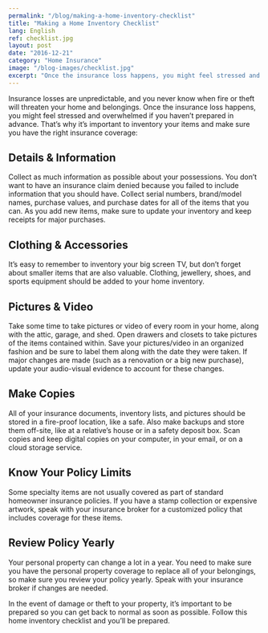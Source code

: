 ```yaml
---
permalink: "/blog/making-a-home-inventory-checklist"
title: "Making a Home Inventory Checklist"
lang: English
ref: checklist.jpg
layout: post
date: "2016-12-21"
category: "Home Insurance"
image: "/blog-images/checklist.jpg"
excerpt: "Once the insurance loss happens, you might feel stressed and overwhelmed if you haven’t prepared in advance. That’s why it’s important to inventory your items and make sure you have the right insurance coverage."
---
```


Insurance losses are unpredictable, and you never know when fire or theft will threaten your home and belongings. Once the insurance loss happens, you might feel stressed and overwhelmed if you haven’t prepared in advance. That’s why it’s important to inventory your items and make sure you have the right insurance coverage:

## Details & Information
Collect as much information as possible about your possessions. You don’t want to have an insurance claim denied because you failed to include information that you should have. Collect serial numbers, brand/model names, purchase values, and purchase dates for all of the items that you can. As you add new items, make sure to update your inventory and keep receipts for major purchases.

## Clothing & Accessories
It’s easy to remember to inventory your big screen TV, but don’t forget about smaller items that are also valuable. Clothing, jewellery, shoes, and sports equipment should be added to your home inventory.

## Pictures & Video
Take some time to take pictures or video of every room in your home, along with the attic, garage, and shed. Open drawers and closets to take pictures of the items contained within. Save your pictures/video in an organized fashion and be sure to label them along with the date they were taken. If major changes are made (such as a renovation or a big new purchase), update your audio-visual evidence to account for these changes.

## Make Copies
All of your insurance documents, inventory lists, and pictures should be stored in a fire-proof location, like a safe. Also make backups and store them off-site, like at a relative’s house or in a safety deposit box. Scan copies and keep digital copies on your computer, in your email, or on a cloud storage service.

## Know Your Policy Limits
Some specialty items are not usually covered as part of standard homeowner insurance policies. If you have a stamp collection or expensive artwork, speak with your insurance broker for a customized policy that includes coverage for these items.

## Review Policy Yearly
Your personal property can change a lot in a year. You need to make sure you have the personal property coverage to replace all of your belongings, so make sure you review your policy yearly. Speak with your insurance broker if changes are needed.

In the event of damage or theft to your property, it’s important to be prepared so you can get back to normal as soon as possible. Follow this home inventory checklist and you’ll be prepared.